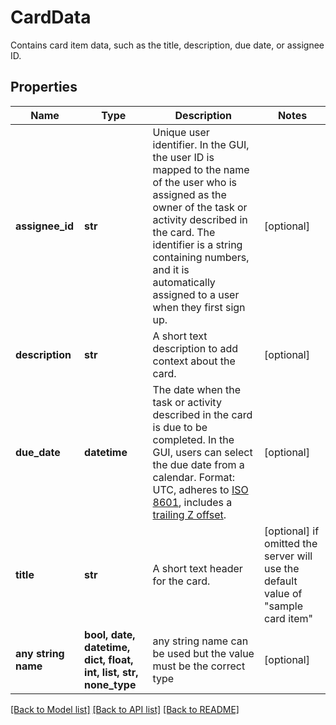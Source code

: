 # CardData

Contains card item data, such as the title, description, due date, or assignee ID.

## Properties
Name | Type | Description | Notes
------------ | ------------- | ------------- | -------------
**assignee_id** | **str** | Unique user identifier. In the GUI, the user ID is mapped to the name of the user who is assigned as the owner of the task or activity described in the card. The identifier is a string containing numbers, and it is automatically assigned to a user when they first sign up. | [optional] 
**description** | **str** | A short text description to add context about the card. | [optional] 
**due_date** | **datetime** | The date when the task or activity described in the card is due to be completed. In the GUI, users can select the due date from a calendar. Format: UTC, adheres to [ISO 8601](https://en.wikipedia.org/wiki/ISO_8601), includes a [trailing Z offset](https://en.wikipedia.org/wiki/ISO_8601#Coordinated_Universal_Time_(UTC)). | [optional] 
**title** | **str** | A short text header for the card. | [optional]  if omitted the server will use the default value of "sample card item"
**any string name** | **bool, date, datetime, dict, float, int, list, str, none_type** | any string name can be used but the value must be the correct type | [optional]

[[Back to Model list]](../README.md#documentation-for-models) [[Back to API list]](../README.md#documentation-for-api-endpoints) [[Back to README]](../README.md)


